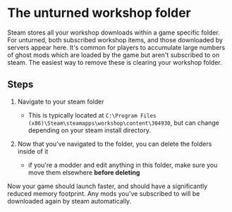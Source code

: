 # The unturned workshop folder

Steam stores all your workshop downloads within a game specific folder. For unturned, both subscribed workshop items, and those downloaded by servers appear here. It's common for players to accumulate large numbers of ghost mods which are loaded by the game but aren't subscribed to on steam. The easiest way to remove these is clearing your workshop folder.

## Steps

1. Navigate to your steam folder

    * This is typically located at `C:\Program Files (x86)\Steam\steamapps\workshop\content\304930`, but can change depending on your steam install directory.

2. Now that you've navigated to the folder, you can delete the folders inside of it

    * if you're a modder and edit anything in this folder, make sure you move them elsewhere **before deleting**

Now your game should launch faster, and should have a significantly reduced memory footprint. Any mods you've subscribed to will be downloaded again by steam automatically.